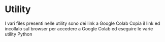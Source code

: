 # Utility
I vari files presenti nelle utility sono dei link a Google Colab
Copia il link ed incollalo sul browser per accedere a Google Colab ed eseguire le varie utility Python
